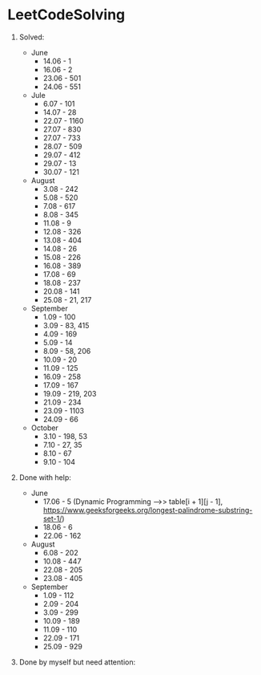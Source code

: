 # LeetCodeSolving
1. Solved:
    - June
        - 14.06 - 1
        - 16.06 - 2
        - 23.06 - 501
        - 24.06 - 551
    - Jule
        - 6.07 - 101
        - 14.07 - 28
        - 22.07 - 1160
        - 27.07 - 830
        - 27.07 - 733
        - 28.07 - 509
        - 29.07 - 412
        - 29.07 - 13
        - 30.07 - 121
    - August
        - 3.08 - 242
        - 5.08 - 520
        - 7.08 - 617
        - 8.08 - 345
        - 11.08 - 9
        - 12.08 - 326
        - 13.08 - 404
        - 14.08 - 26
        - 15.08 - 226
        - 16.08 - 389
        - 17.08 - 69
        - 18.08 - 237
        - 20.08 - 141
        - 25.08 - 21, 217
    - September
        - 1.09 - 100
        - 3.09 - 83, 415
        - 4.09 - 169
        - 5.09 - 14
        - 8.09 - 58, 206
        - 10.09 - 20
        - 11.09 - 125
        - 16.09 - 258
        - 17.09 - 167
        - 19.09 - 219, 203
        - 21.09 - 234
        - 23.09 - 1103
        - 24.09 - 66
    - October
        - 3.10 - 198, 53
        - 7.10 - 27, 35
        - 8.10 - 67
        - 9.10 - 104

2. Done with help:
    - June
        - 17.06 - 5 (Dynamic Programming -->> table[i + 1][j - 1], https://www.geeksforgeeks.org/longest-palindrome-substring-set-1/)
        - 18.06 - 6
        - 22.06 - 162
    - August
        - 6.08 - 202
        - 10.08 - 447
        - 22.08 - 205
        - 23.08 - 405
    - September
        - 1.09 - 112
        - 2.09 - 204
        - 3.09 - 299
        - 10.09 - 189
        - 11.09 - 110
        - 22.09 - 171
        - 25.09 - 929
3. Done by myself but need attention: